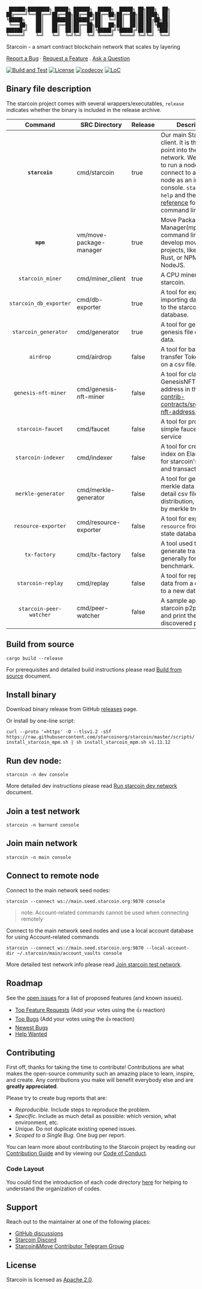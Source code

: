 ```text
 ██████╗████████╗ █████╗ ██████╗  █████╗  █████╗ ██╗███╗  ██╗
██╔════╝╚══██╔══╝██╔══██╗██╔══██╗██╔══██╗██╔══██╗██║████╗ ██║
╚█████╗    ██║   ███████║██████╔╝██║  ╚═╝██║  ██║██║██╔██╗██║
 ╚═══██╗   ██║   ██╔══██║██╔══██╗██║  ██╗██║  ██║██║██║╚████║
██████╔╝   ██║   ██║  ██║██║  ██║╚█████╔╝╚█████╔╝██║██║ ╚███║
╚═════╝    ╚═╝   ╚═╝  ╚═╝╚═╝  ╚═╝ ╚════╝  ╚════╝ ╚═╝╚═╝  ╚══╝
```

Starcoin - a smart contract blockchain network that scales by layering

[Report a Bug](https://github.com/starcoinorg/starcoin/issues/new?assignees=&labels=bug&template=01_BUG_REPORT.md&title=bug%3A+")
·
[Request a Feature](https://github.com/starcoinorg/starcoin/issues/new?assignees=&labels=enhancement&template=02_FEATURE_REQUEST.md&title=feat%3A+")
.
[Ask a Question](https://github.com/starcoinorg/starcoin-cookbook/issues/new?assignees=&labels=question&template=02_QUESTION.md&title=%5Bquestion%5D")


[![Build and Test](https://github.com/starcoinorg/starcoin/workflows/Build%20and%20Test/badge.svg)](https://github.com/starcoinorg/starcoin/actions?query=workflow%3A%22Build+and+Test%22+branch%3Amaster)
[![License](https://img.shields.io/badge/license-Apache-green.svg)](LICENSE)
[![codecov](https://codecov.io/gh/starcoinorg/starcoin/branch/master/graph/badge.svg)](https://codecov.io/gh/starcoinorg/starcoin)
[![LoC](https://tokei.rs/b1/github/starcoinorg/starcoin?category=lines)](https://github.com/starcoinorg/starcoin)

## Binary file description

The starcoin project comes with several wrappers/executables, `release` indicates whether the binary is included in the release archive.

|         Command         | SRC Directory           | Release | Description                                                                                                                                                                                                                                                                                                  |
|:-----------------------:|-------------------------|---------|--------------------------------------------------------------------------------------------------------------------------------------------------------------------------------------------------------------------------------------------------------------------------------------------------------------|
|     **`starcoin`**      | cmd/starcoin            | true    | Our main Starcoin CLI client. It is the entry point into the Starcoin network. We can use it to run a node, or connect to a another node as an interactive console. `starcoin --help` and the [CLI reference](https://starcoinorg.github.io/starcoin-cookbook/docs/reference/cli/) for command line options. |
|        **`mpm`**        | vm/move-package-manager | true    | Move Package Manager(mpm) is a command line tool to develop move projects, like Cargo for Rust, or NPM for NodeJS.                                                                                                                                                                                           |
|    `starcoin_miner`     | cmd/miner_client        | true    | A CPU miner client for starcoin.                                                                                                                                                                                                                                                                             |             
| `starcoin_db_exporter`  | cmd/db-exporter         | true    | A tool for exporting or importing data from or to the starcoin database.                                                                                                                                                                                                                                     |                                                                                                                                                                                                                                                                   
|  `starcoin_generator`   | cmd/generator           | true    | A tool for generate genesis file or mock data.                                                                                                                                                                                                                                                               |
|        `airdrop`        | cmd/airdrop             | false   | A tool for batch transfer Token based on a csv file.                                                                                                                                                                                                                                                         |                                                                                                                                                                                                                                                        |
|   `genesis-nft-miner`   | cmd/genesis-nft-miner   | false   | A tool for claim the GenesisNFT, All address in the file [contrib-contracts/src/genesis-nft-address.json](contrib-contracts/src/genesis-nft-address.json).                                                                                                                                                   |
|    `starcoin-faucet`    | cmd/faucet              | false   | A tool for providing a simple faucet web service                                                                                                                                                                                                                                                             |                                                                                                                                                                                                                                                                                                     
|   `starcoin-indexer`    | cmd/indexer             | false   | A tool for creating index on Elasticsearch for starcoin's block and transaction, etc.                                                                                                                                                                                                                        |
|   `merkle-generator`    | cmd/merkle-generator    | false   | A tool for generating merkle data from a detail csv file of a distribution, for airdrop by merkle tree.                                                                                                                                                                                                      |
|   `resource-exporter`   | cmd/resource-exporter   | false   | A tool for export `resource` from starcoin state database.                                                                                                                                                                                                                                                   |                                                                                                                                                                                                                                                                                                      
|      `tx-factory`       | cmd/tx-factory          | false   | A tool used to generate transactions, generally for testing or benchmark.                                                                                                                                                                                                                                    |
|    `starcoin-replay`    | cmd/replay              | false   | A tool for replay block data from a database to a new database.                                                                                                                                                                                                                                              |
| `starcoin-peer-watcher` | cmd/peer-watcher        | false   | A sample app for join starcoin p2p network and print the discovered peer info.                                                                                                                                                                                                                               |

## Build from source

```shell
cargo build --release 
```

For prerequisites and detailed build instructions please read [Build from source](https://starcoinorg.github.io/starcoin-cookbook/docs/getting-started/install/build) document.

## Install binary

Download binary release from GitHub [releases](https://github.com/starcoinorg/starcoin/releases) page.

Or install by one-line script:

`curl --proto '=https' -O --tlsv1.2 -sSf https://raw.githubusercontent.com/starcoinorg/starcoin/master/scripts/install_starcoin_mpm.sh | sh install_starcoin_mpm.sh v1.11.12
`

## Run dev node:

```shell
starcoin -n dev console
```

More detailed dev instructions please read [Run starcoin dev network](https://developer.starcoin.org/en/setup/runnetwork/) document.

## Join a test network

```shell
starcoin -n barnard console
```

## Join main network

```shell
starcoin -n main console
```

## Connect to remote node

Connect to the main network seed nodes:

```shell
starcoin --connect ws://main.seed.starcoin.org:9870 console
```

>note: Account-related commands cannot be used when connecting remotely

Connect to the main network seed nodes and use a local account database for using Account-related commands

```shell
starcoin --connect ws://main.seed.starcoin.org:9870 --local-account-dir ~/.starcoin/main/account_vaults console
```

More detailed test network info please read [Join starcoin test network](https://developer.starcoin.org/en/setup/runnetwork/).


## Roadmap

See the [open issues](https://github.com/starcoinorg/starcoin/issues) for a list of proposed features (and known issues).

- [Top Feature Requests](https://github.com/starcoinorg/starcoin/issues?q=label%3Aenhancement+is%3Aopen+sort%3Areactions-%2B1-desc) (Add your votes using the 👍 reaction)
- [Top Bugs](https://github.com/starcoinorg/starcoin/issues?q=is%3Aissue+is%3Aopen+label%3Abug+sort%3Areactions-%2B1-desc) (Add your votes using the 👍 reaction)
- [Newest Bugs](https://github.com/starcoinorg/starcoin/issues?q=is%3Aopen+is%3Aissue+label%3Abug)
- [Help Wanted](https://github.com/starcoinorg/starcoin/issues?q=label%3A"help+wanted"+is%3Aissue+is%3Aopen)

## Contributing

First off, thanks for taking the time to contribute! Contributions are what makes the open-source community such an amazing place to learn, inspire, and create. Any contributions you make will benefit everybody else and are **greatly appreciated**.

Please try to create bug reports that are:

- _Reproducible._ Include steps to reproduce the problem.
- _Specific._ Include as much detail as possible: which version, what environment, etc.
- _Unique._ Do not duplicate existing opened issues.
- _Scoped to a Single Bug._ One bug per report.

You can learn more about contributing to the Starcoin project by reading our [Contribution Guide](./CONTRIBUTING.md) and by viewing our [Code of Conduct](./CODE_OF_CONDUCT.md).

### Code Layout

You could find the introduction of each code directory [here](code_layout.md) for helping to understand the organization of codes.

## Support

Reach out to the maintainer at one of the following places:

- [GitHub discussions](https://github.com/starcoinorg/starcoin/discussions)
- [Starcoin Discord](https://discord.gg/starcoin)
- [Starcoin&Move Contributor Telegram Group](https://t.me/starcoin_contributor)

## License

Starcoin is licensed as [Apache 2.0](./LICENSE).


